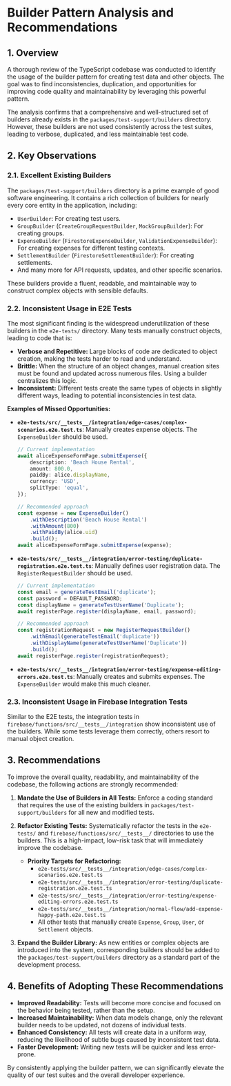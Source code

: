 # Builder Pattern Analysis and Recommendations

## 1. Overview

A thorough review of the TypeScript codebase was conducted to identify the usage of the builder pattern for creating test data and other objects. The goal was to find inconsistencies, duplication, and opportunities for improving code quality and maintainability by leveraging this powerful pattern.

The analysis confirms that a comprehensive and well-structured set of builders already exists in the `packages/test-support/builders` directory. However, these builders are not used consistently across the test suites, leading to verbose, duplicated, and less maintainable test code.

## 2. Key Observations

### 2.1. Excellent Existing Builders

The `packages/test-support/builders` directory is a prime example of good software engineering. It contains a rich collection of builders for nearly every core entity in the application, including:

-   `UserBuilder`: For creating test users.
-   `GroupBuilder` (`CreateGroupRequestBuilder`, `MockGroupBuilder`): For creating groups.
-   `ExpenseBuilder` (`FirestoreExpenseBuilder`, `ValidationExpenseBuilder`): For creating expenses for different testing contexts.
-   `SettlementBuilder` (`FirestoreSettlementBuilder`): For creating settlements.
-   And many more for API requests, updates, and other specific scenarios.

These builders provide a fluent, readable, and maintainable way to construct complex objects with sensible defaults.

### 2.2. Inconsistent Usage in E2E Tests

The most significant finding is the widespread underutilization of these builders in the `e2e-tests/` directory. Many tests manually construct objects, leading to code that is:

-   **Verbose and Repetitive:** Large blocks of code are dedicated to object creation, making the tests harder to read and understand.
-   **Brittle:** When the structure of an object changes, manual creation sites must be found and updated across numerous files. Using a builder centralizes this logic.
-   **Inconsistent:** Different tests create the same types of objects in slightly different ways, leading to potential inconsistencies in test data.

**Examples of Missed Opportunities:**

-   **`e2e-tests/src/__tests__/integration/edge-cases/complex-scenarios.e2e.test.ts`**: Manually creates expense objects. The `ExpenseBuilder` should be used.
    ```typescript
    // Current implementation
    await aliceExpenseFormPage.submitExpense({
        description: 'Beach House Rental',
        amount: 800.0,
        paidBy: alice.displayName,
        currency: 'USD',
        splitType: 'equal',
    });

    // Recommended approach
    const expense = new ExpenseBuilder()
        .withDescription('Beach House Rental')
        .withAmount(800)
        .withPaidBy(alice.uid)
        .build();
    await aliceExpenseFormPage.submitExpense(expense);
    ```

-   **`e2e-tests/src/__tests__/integration/error-testing/duplicate-registration.e2e.test.ts`**: Manually defines user registration data. The `RegisterRequestBuilder` should be used.
    ```typescript
    // Current implementation
    const email = generateTestEmail('duplicate');
    const password = DEFAULT_PASSWORD;
    const displayName = generateTestUserName('Duplicate');
    await registerPage.register(displayName, email, password);

    // Recommended approach
    const registrationRequest = new RegisterRequestBuilder()
        .withEmail(generateTestEmail('duplicate'))
        .withDisplayName(generateTestUserName('Duplicate'))
        .build();
    await registerPage.register(registrationRequest);
    ```

-   **`e2e-tests/src/__tests__/integration/error-testing/expense-editing-errors.e2e.test.ts`**: Manually creates and submits expenses. The `ExpenseBuilder` would make this much cleaner.

### 2.3. Inconsistent Usage in Firebase Integration Tests

Similar to the E2E tests, the integration tests in `firebase/functions/src/__tests__/integration` show inconsistent use of the builders. While some tests leverage them correctly, others resort to manual object creation.

## 3. Recommendations

To improve the overall quality, readability, and maintainability of the codebase, the following actions are strongly recommended:

1.  **Mandate the Use of Builders in All Tests:** Enforce a coding standard that requires the use of the existing builders in `packages/test-support/builders` for all new and modified tests.

2.  **Refactor Existing Tests:** Systematically refactor the tests in the `e2e-tests/` and `firebase/functions/src/__tests__/` directories to use the builders. This is a high-impact, low-risk task that will immediately improve the codebase.

    -   **Priority Targets for Refactoring:**
        -   `e2e-tests/src/__tests__/integration/edge-cases/complex-scenarios.e2e.test.ts`
        -   `e2e-tests/src/__tests__/integration/error-testing/duplicate-registration.e2e.test.ts`
        -   `e2e-tests/src/__tests__/integration/error-testing/expense-editing-errors.e2e.test.ts`
        -   `e2e-tests/src/__tests__/integration/normal-flow/add-expense-happy-path.e2e.test.ts`
        -   All other tests that manually create `Expense`, `Group`, `User`, or `Settlement` objects.

3.  **Expand the Builder Library:** As new entities or complex objects are introduced into the system, corresponding builders should be added to the `packages/test-support/builders` directory as a standard part of the development process.

## 4. Benefits of Adopting These Recommendations

-   **Improved Readability:** Tests will become more concise and focused on the behavior being tested, rather than the setup.
-   **Increased Maintainability:** When data models change, only the relevant builder needs to be updated, not dozens of individual tests.
-   **Enhanced Consistency:** All tests will create data in a uniform way, reducing the likelihood of subtle bugs caused by inconsistent test data.
-   **Faster Development:** Writing new tests will be quicker and less error-prone.

By consistently applying the builder pattern, we can significantly elevate the quality of our test suites and the overall developer experience.
